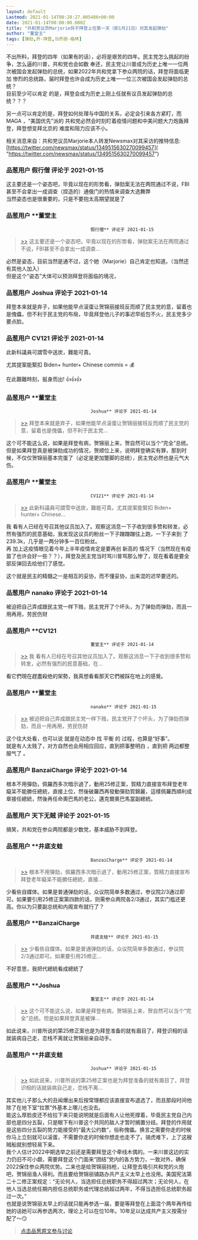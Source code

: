 ```yaml
---
layout: default
Lastmod: 2021-01-14T08:28:27.005486+00:00
date: 2021-01-14T00:00:00.000Z
title: "共和党议员Marjorie将于拜登上任第一天（即1月21日）对其发起弹劾"
author: "董堂主"
tags: [弹劾,乔·拜登,马乔丽·格林]
---
```


不出所料，拜登的四年（如果有的话），必将是艰苦的四年。民主党怎么挑起的纷争，怎么逼的川普，共和党也会如数 奉还，民主党让川普成为历史上唯一一位两次被国会发起弹劾的总统，如果2022年共和党拿下参众两院的话，拜登将面临更加 惨烈的总统路，届时拜登也许会成为历史上唯一一位三次被国会发起弹劾的总统？  
目前至少可以肯定 的是，拜登会成为历史上刚上任就有议员发起弹劾的总统？？？  
  
另一点可以肯定的是，拜登如何处理与中国的关系，必定会引来各方紧盯，而MAGA ，“美国优先”派的 共和党必然会时刻盯着疫情问题和中美问题大力炮轰拜登，拜登想变拜北京的 难度和阻力应该不小。  
  
相关消息来自：共和党议员Marjorie本人转发Newsmax对其采访的推特信息:  
[https://twitter.com/newsmax/status/1349515630270099457]( "https://twitter.com/newsmax/status/1349515630270099457")

            
### 品葱用户 **假行僧** 评论于 2021-01-15
        
这主要还是一个姿态吧，毕竟以现在的形势看，弹劾案无法在两院通过不说，FBI甚至不会拿出一成调查（捏造的）通俄门的热情来调查大选舞弊  
当然姿态也是很重要的，只是不要抱太高期望就是了
        


            
### 品葱用户 **董堂主				
									假行僧** 评论于 2021-01-15
        
> [\>>]( "/article/item_id-584078#") 这主要还是一个姿态吧，毕竟以现在的形势看，弹劾案无法在两院通过不说，FBI甚至不会拿出一成调查...

  
必然是姿态，目前当然是通不过，这个她（Marjorie）自己肯定也知道。（当然还有其他人加入）  
但是这个“姿态”大体可以预测拜登将面临的境况，
        


            
### 品葱用户 **Joshua** 评论于 2021-01-14
        
拜登本来就是弃子，如果他能早点滚蛋让贺锦丽接班反而顺了民主党的意，留着也是傀儡，但不利于民主党的布局，毕竟拜登他儿子的事迟早纸包不火，民主党多少要点脸。
        


            
### 品葱用户 **CV121** 评论于 2021-01-14
        
此新科議員可謂雪中送炭，難能可貴。  
  
尤其提案能緊扣 Biden+ hunter+ Chinese commis = 💰   
  
在此艱難時刻，挻身而出! 👍👍👍
        


            
### 品葱用户 **董堂主				
									Joshua** 评论于 2021-01-14
        
> [\>>]( "/article/item_id-584091#") 拜登本来就是弃子，如果他能早点滚蛋让贺锦丽接班反而顺了民主党的意，留着也是傀儡，但不利于民主党...

  
这个可不能这么说，如果是拜登有病，贺锦丽上来，贺自然可以当个“完全”总统。  
但是如果拜登真是被弹劾成功的情况，贺顺位上来，说明拜登确实有罪，那到时候，不仅仅贺锦丽基本完蛋了（必定是更加蹩脚的总统），民主党必然也是元气大伤。
        


            
### 品葱用户 **董堂主				
									CV121** 评论于 2021-01-14
        
> [\>>]( "/article/item_id-584096#") 此新科議員可謂雪中送炭，難能可貴。尤其提案能緊扣 Biden+ hunter+ Chinese...

  
我 看有人已经在号召其他议员加入了。观察这消息一下子收到很多赞和转发，必然有强烈的民意基础，我发现这议员的粉丝一下子蹭蹭蹭往上跑，一下子来到 了239.3k，几乎是一两分钟多一百位粉丝。  
再 加上这疫情眼见着今年上半年疫情肯定是要再创 新高的 情况下（当然现在有疫苗了也许会好一些？？），拜登及民主党当时骂川普骂那么惨了，现在看着是要全部反弹回去给他们了感觉。  
  
  
这个就是民主的精髓之一是相互的妥协，而不懂妥协，出来混的迟早要还的。
        


            
### 品葱用户 **nanako** 评论于 2021-01-14
        
被迫把自己弄成跟民主党一样下贱，民主党开了个坏头，为了弹劾而弹劾，而且一用再用，劳民伤财
        


            
### 品葱用户 **CV121				
									董堂主** 评论于 2021-01-14
        
> [\>>]( "/article/item_id-584107#") 我 看有人已经在号召其他议员加入了。观察这消息一下子收到很多赞和转发，必然有强烈的民意基础，在...

  
看它們現在趕盡殺绝的架勢，我真想看看那天它們被踩在地上的感覺。
        


            
### 品葱用户 **董堂主				
									nanako** 评论于 2021-01-15
        
> [\>>]( "/article/item_id-584109#") 被迫把自己弄成跟民主党一样下贱，民主党开了个坏头，为了弹劾而弹劾，而且一用再用，劳民伤财

  
  
这个往大处看，也可以说 就是在动态中 找 平衡 的 过程，也算是“好事”。  
就是有人太贱了，对方自然也会用相应回应，直到把事整明白 ，直到把 两边都整服气了 。
        


            
### 品葱用户 **BanzaiCharge** 评论于 2021-01-14
        
根本不用彈劾，佩羅西多次暗示過了，動用25修正案，賀精力直接宣布拜登老年癡呆不能勝任總統，直接上位，然後破羅西再發動彈劾賀錦麗，這樣佩羅西順利成章接任總統，然後再任命奧巴馬的老公，邁克爾奧巴馬當副總統。
        


            
### 品葱用户 **天下无贼** 评论于 2021-01-15
        
搞笑，共和党在参众两院都是少数党，基本威胁不到拜登。
        


            
### 品葱用户 **井底支蛙				
									BanzaiCharge** 评论于 2021-01-14
        
> [\>>]( "/article/item_id-584146#") 根本不用彈劾，佩羅西多次暗示過了，動用25修正案，賀精力直接宣布拜登老年癡呆不能勝任總統，直接...

  
少看些自媒体。如果是普通弹劾的话，众议院简单多数通过，参议院2/3通过即可。如果要引用25修正案第四款的话，则需参众两院各2/3通过，其实门槛还更高。你以为只要副总统和内阁宣布就行了？
        


            
### 品葱用户 **BanzaiCharge				
									井底支蛙** 评论于 2021-01-15
        
> [\>>]( "/article/item_id-584163#") 少看些自媒体。如果是普通弹劾的话，众议院简单多数通过，参议院2/3通过即可。如果要引用25修正...

不好意思，我把代總統看成總統了
        


            
### 品葱用户 **Joshua				
									董堂主** 评论于 2021-01-14
        
> [\>>]( "/article/item_id-584097#") 这个可不能这么说，如果是拜登有病，贺锦丽上来，贺自然可以当个“完全”总统。但是如果拜登真是被弹...

  
  
如此说来，川普所说的第25修正案也是为拜登准备的就有眉目了，拜登识相的话就装病自己走，恋栈不离就让贺锦丽亲自动手。
        


            
### 品葱用户 **井底支蛙				
									Joshua** 评论于 2021-01-15
        
> [\>>]( "/article/item_id-584227#") 如此说来，川普所说的第25修正案也是为拜登准备的就有眉目了，拜登识相的话就装病自己走，恋栈不离...

  
其实他儿子那么大的丑闻爆出来后按常理都应该直接宣布退选了，而且那段时间他除了在地下室“拉票”外基本上哪儿也没去。  
能这么厚脸皮还不给拉下来只能说明就是后面有人让他死撑着，毕竟民主党自己内部也是四分五裂，只是眼下有川普这个共同的敌人才暂时搁置分歧。拜登的作用就是这些四分五裂的势力能接受的“最大公约数”，俗称傀儡。换言之需要你走的时候你马上立刻就可以滚蛋，不需要你走的时候你想走也走不了。骑虎难下，上了这艘贼船就别想轻易下来。  
我个人估计2022中期选举之前还是需要拜登这个牵线木偶的。一来川普这边的实力仍旧不可小觑，需要拜登这个门面来“团结”党内的各方势力，一致对外，确保2022保住参众两院优势。二来也是给贺锦丽挡枪，让拜登去吸引共和党的火炮吧，贺锦丽渔人得利。而且要给贺锦丽铺路办共产主义太早上也没用。美国宪法第二十二修正案规定：“无论何人，当选担任总统职务不得超过两次；无论何人，在他人当选总统任期内担任总统职务或代理总统超过两年，不得当选担任总统职务超过一次。”  
也就是说贺锦丽太早上的话就只能再参选一届，要是等拜登在上面混个两年再传给她的话她可以再参选两次，理论上可以在位10年。10年足以达成共产主义按需分配了～😏
        






> [点击品葱原文参与讨论](https://pincong.rocks/article/28543)

